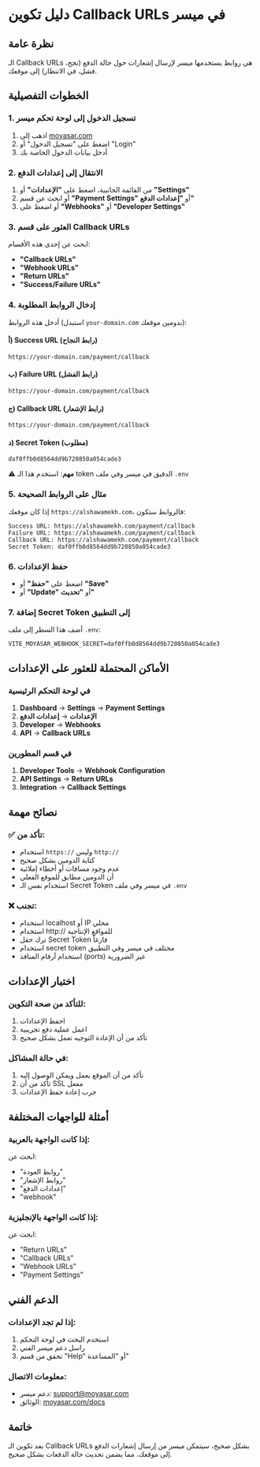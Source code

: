 # دليل تكوين Callback URLs في ميسر

## نظرة عامة
الـ Callback URLs هي روابط يستخدمها ميسر لإرسال إشعارات حول حالة الدفع (نجح، فشل، في الانتظار) إلى موقعك.

## الخطوات التفصيلية

### 1. تسجيل الدخول إلى لوحة تحكم ميسر
1. اذهب إلى [moyasar.com](https://moyasar.com)
2. اضغط على "تسجيل الدخول" أو "Login"
3. أدخل بيانات الدخول الخاصة بك

### 2. الانتقال إلى إعدادات الدفع
1. من القائمة الجانبية، اضغط على **"الإعدادات"** أو **"Settings"**
2. أو ابحث عن قسم **"Payment Settings"** أو **"إعدادات الدفع"**
3. أو اضغط على **"Webhooks"** أو **"Developer Settings"**

### 3. العثور على قسم Callback URLs
ابحث عن إحدى هذه الأقسام:
- **"Callback URLs"**
- **"Webhook URLs"**
- **"Return URLs"**
- **"Success/Failure URLs"**

### 4. إدخال الروابط المطلوبة
أدخل هذه الروابط (استبدل `your-domain.com` بدومين موقعك):

#### أ) Success URL (رابط النجاح)
```
https://your-domain.com/payment/callback
```

#### ب) Failure URL (رابط الفشل)
```
https://your-domain.com/payment/callback
```

#### ج) Callback URL (رابط الإشعار)
```
https://your-domain.com/payment/callback
```

#### د) Secret Token (مطلوب)
```
daf0ffb0d8564dd9b720850a054cade3
```
⚠️ **مهم**: استخدم هذا الـ token الدقيق في ميسر وفي ملف `.env`

### 5. مثال على الروابط الصحيحة
إذا كان موقعك `https://alshawamekh.com`، فالروابط ستكون:
```
Success URL: https://alshawamekh.com/payment/callback
Failure URL: https://alshawamekh.com/payment/callback
Callback URL: https://alshawamekh.com/payment/callback
Secret Token: daf0ffb0d8564dd9b720850a054cade3
```

### 6. حفظ الإعدادات
- اضغط على **"حفظ"** أو **"Save"**
- أو **"Update"** أو **"تحديث"**

### 7. إضافة Secret Token إلى التطبيق
أضف هذا السطر إلى ملف `.env`:
```env
VITE_MOYASAR_WEBHOOK_SECRET=daf0ffb0d8564dd9b720850a054cade3
```

## الأماكن المحتملة للعثور على الإعدادات

### في لوحة التحكم الرئيسية
1. **Dashboard** → **Settings** → **Payment Settings**
2. **الإعدادات** → **إعدادات الدفع**
3. **Developer** → **Webhooks**
4. **API** → **Callback URLs**

### في قسم المطورين
1. **Developer Tools** → **Webhook Configuration**
2. **API Settings** → **Return URLs**
3. **Integration** → **Callback Settings**

## نصائح مهمة

### ✅ تأكد من:
- استخدام `https://` وليس `http://`
- كتابة الدومين بشكل صحيح
- عدم وجود مسافات أو أخطاء إملائية
- أن الدومين مطابق للموقع الفعلي
- استخدام نفس الـ Secret Token في ميسر وفي ملف `.env`

### ❌ تجنب:
- استخدام localhost أو IP محلي
- استخدام http:// للمواقع الإنتاجية
- ترك حقل Secret Token فارغاً
- استخدام secret token مختلف في ميسر وفي التطبيق
- استخدام أرقام المنافذ (ports) غير الضرورية

## اختبار الإعدادات

### للتأكد من صحة التكوين:
1. احفظ الإعدادات
2. اعمل عملية دفع تجريبية
3. تأكد من أن الإعادة التوجيه تعمل بشكل صحيح

### في حالة المشاكل:
1. تأكد من أن الموقع يعمل ويمكن الوصول إليه
2. تأكد من أن SSL مفعل
3. جرب إعادة حفظ الإعدادات

## أمثلة للواجهات المختلفة

### إذا كانت الواجهة بالعربية:
ابحث عن:
- "روابط العودة"
- "روابط الإشعار"
- "إعدادات الدفع"
- "webhook"

### إذا كانت الواجهة بالإنجليزية:
ابحث عن:
- "Return URLs"
- "Callback URLs"
- "Webhook URLs"
- "Payment Settings"

## الدعم الفني

### إذا لم تجد الإعدادات:
1. استخدم البحث في لوحة التحكم
2. راسل دعم ميسر الفني
3. تحقق من قسم "Help" أو "المساعدة"

### معلومات الاتصال:
- دعم ميسر: [support@moyasar.com](mailto:support@moyasar.com)
- الوثائق: [moyasar.com/docs](https://moyasar.com/docs)

## خاتمة
بعد تكوين الـ Callback URLs بشكل صحيح، سيتمكن ميسر من إرسال إشعارات الدفع إلى موقعك، مما يضمن تحديث حالة الدفعات بشكل صحيح. 